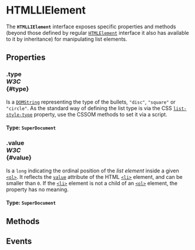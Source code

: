 # HTMLLIElement

<div class='overview'>The <strong><code>HTMLLIElement</code></strong> interface exposes specific properties and methods (beyond those defined by regular <a href="/en-US/docs/Web/API/HTMLElement" title="The HTMLElement interface represents any HTML element. Some elements directly implement this interface, while others implement it via an interface that inherits it."><code>HTMLElement</code></a> interface it also has available to it by inheritance) for manipulating list elements.</div>

## Properties

### .type <div class="specs"><i>W3C</i></div> {#type}

Is a <a href="/en-US/docs/Web/API/DOMString" title="DOMString is a UTF-16 String. As JavaScript already uses such strings, DOMString is mapped directly to a String."><code>DOMString</code></a> representing the type of the bullets, <code>"disc"</code>, <code>"square"</code> or <code>"circle"</code>. As the standard way of defining the list type is via the CSS <a href="/en-US/docs/Web/CSS/list-style-type" title="The list-style-type CSS property sets the marker (such as a disc, character, or custom counter style) of a list item element."><code>list-style-type</code></a> property, use the CSSOM methods to set it via a script.

#### **Type**: `SuperDocument`

### .value <div class="specs"><i>W3C</i></div> {#value}

Is a <code>long</code> indicating the ordinal position of the <em>list element</em> inside a given <a href="/en-US/docs/Web/HTML/Element/ol" title="The HTML <ol> element represents an ordered list of items — typically rendered as a numbered list."><code>&lt;ol&gt;</code></a>. It reflects the <code><a href="/en-US/docs/Web/HTML/Element/li#attr-value">value</a></code> attribute of the HTML <a href="/en-US/docs/Web/HTML/Element/li" title="The HTML <li> element is used to represent an item in a list."><code>&lt;li&gt;</code></a> element, and can be smaller than <code>0</code>. If the <a href="/en-US/docs/Web/HTML/Element/li" title="The HTML <li> element is used to represent an item in a list."><code>&lt;li&gt;</code></a> element is not a child of an <a href="/en-US/docs/Web/HTML/Element/ol" title="The HTML <ol> element represents an ordered list of items — typically rendered as a numbered list."><code>&lt;ol&gt;</code></a> element, the property has no meaning.

#### **Type**: `SuperDocument`

## Methods

## Events
